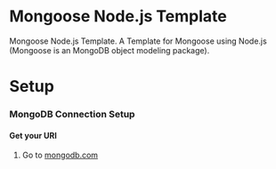 # Mongoose Node.js Template
Mongoose Node.js Template. A Template for Mongoose using Node.js (Mongoose is an MongoDB object modeling package).
# Setup
### MongoDB Connection Setup
#### Get your URI
1. Go to [mongodb.com](https://mongodb.com)
